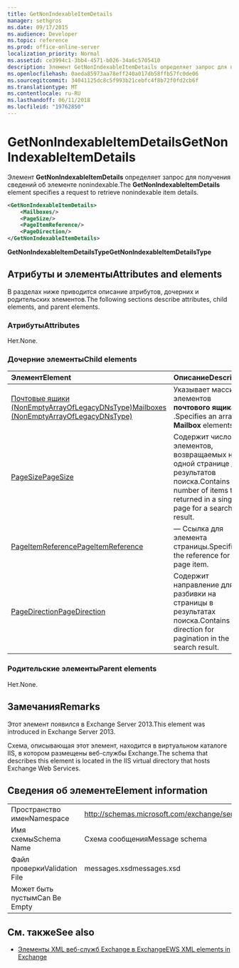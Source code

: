 ```yaml
---
title: GetNonIndexableItemDetails
manager: sethgros
ms.date: 09/17/2015
ms.audience: Developer
ms.topic: reference
ms.prod: office-online-server
localization_priority: Normal
ms.assetid: ce3994c1-3bb4-4571-b026-34a6c5705410
description: Элемент GetNonIndexableItemDetails определяет запрос для получения сведений об элементе nonindexable.
ms.openlocfilehash: 0aeda85973aa78eff240a017db58ffb57fc0de06
ms.sourcegitcommit: 34041125dc8c5f993b21cebfc4f8b72f0fd2cb6f
ms.translationtype: MT
ms.contentlocale: ru-RU
ms.lasthandoff: 06/11/2018
ms.locfileid: "19762850"
---
```

# <a name="getnonindexableitemdetails"></a><span data-ttu-id="7a8a4-103">GetNonIndexableItemDetails</span><span class="sxs-lookup"><span data-stu-id="7a8a4-103">GetNonIndexableItemDetails</span></span>

<span data-ttu-id="7a8a4-104">Элемент **GetNonIndexableItemDetails** определяет запрос для получения сведений об элементе nonindexable.</span><span class="sxs-lookup"><span data-stu-id="7a8a4-104">The **GetNonIndexableItemDetails** element specifies a request to retrieve nonindexable item details.</span></span> 
  
```XML
<GetNonIndexableItemDetails>
    <Mailboxes/>
    <PageSize/>
    <PageItemReference/>
    <PageDirection/>
</GetNonIndexableItemDetails>
```

 <span data-ttu-id="7a8a4-105">**GetNonIndexableItemDetailsType**</span><span class="sxs-lookup"><span data-stu-id="7a8a4-105">**GetNonIndexableItemDetailsType**</span></span>
## <a name="attributes-and-elements"></a><span data-ttu-id="7a8a4-106">Атрибуты и элементы</span><span class="sxs-lookup"><span data-stu-id="7a8a4-106">Attributes and elements</span></span>

<span data-ttu-id="7a8a4-107">В разделах ниже приводится описание атрибутов, дочерних и родительских элементов.</span><span class="sxs-lookup"><span data-stu-id="7a8a4-107">The following sections describe attributes, child elements, and parent elements.</span></span>
  
### <a name="attributes"></a><span data-ttu-id="7a8a4-108">Атрибуты</span><span class="sxs-lookup"><span data-stu-id="7a8a4-108">Attributes</span></span>

<span data-ttu-id="7a8a4-109">Нет.</span><span class="sxs-lookup"><span data-stu-id="7a8a4-109">None.</span></span>
  
### <a name="child-elements"></a><span data-ttu-id="7a8a4-110">Дочерние элементы</span><span class="sxs-lookup"><span data-stu-id="7a8a4-110">Child elements</span></span>

|<span data-ttu-id="7a8a4-111">**Элемент**</span><span class="sxs-lookup"><span data-stu-id="7a8a4-111">**Element**</span></span>|<span data-ttu-id="7a8a4-112">**Описание**</span><span class="sxs-lookup"><span data-stu-id="7a8a4-112">**Description**</span></span>|
|:-----|:-----|
|[<span data-ttu-id="7a8a4-113">Почтовые ящики (NonEmptyArrayOfLegacyDNsType)</span><span class="sxs-lookup"><span data-stu-id="7a8a4-113">Mailboxes (NonEmptyArrayOfLegacyDNsType)</span></span>](mailboxes-nonemptyarrayoflegacydnstype.md) <br/> |<span data-ttu-id="7a8a4-114">Указывает массив элементов **почтового ящика** .</span><span class="sxs-lookup"><span data-stu-id="7a8a4-114">Specifies an array of **Mailbox** elements.</span></span>  <br/> |
|[<span data-ttu-id="7a8a4-115">PageSize</span><span class="sxs-lookup"><span data-stu-id="7a8a4-115">PageSize</span></span>](pagesize.md) <br/> |<span data-ttu-id="7a8a4-116">Содержит число элементов, возвращаемых на одной странице для результатов поиска.</span><span class="sxs-lookup"><span data-stu-id="7a8a4-116">Contains the number of items to be returned in a single page for a search result.</span></span>  <br/> |
|[<span data-ttu-id="7a8a4-117">PageItemReference</span><span class="sxs-lookup"><span data-stu-id="7a8a4-117">PageItemReference</span></span>](pageitemreference.md) <br/> |<span data-ttu-id="7a8a4-118">— Ссылка для элемента страницы.</span><span class="sxs-lookup"><span data-stu-id="7a8a4-118">Specifies the reference for a page item.</span></span>  <br/> |
|[<span data-ttu-id="7a8a4-119">PageDirection</span><span class="sxs-lookup"><span data-stu-id="7a8a4-119">PageDirection</span></span>](pagedirection.md) <br/> |<span data-ttu-id="7a8a4-120">Содержит направление для разбивки на страницы в результатах поиска.</span><span class="sxs-lookup"><span data-stu-id="7a8a4-120">Contains the direction for pagination in the search result.</span></span>  <br/> |
   
### <a name="parent-elements"></a><span data-ttu-id="7a8a4-121">Родительские элементы</span><span class="sxs-lookup"><span data-stu-id="7a8a4-121">Parent elements</span></span>

<span data-ttu-id="7a8a4-122">Нет.</span><span class="sxs-lookup"><span data-stu-id="7a8a4-122">None.</span></span>
  
## <a name="remarks"></a><span data-ttu-id="7a8a4-123">Замечания</span><span class="sxs-lookup"><span data-stu-id="7a8a4-123">Remarks</span></span>

<span data-ttu-id="7a8a4-124">Этот элемент появился в Exchange Server 2013.</span><span class="sxs-lookup"><span data-stu-id="7a8a4-124">This element was introduced in Exchange Server 2013.</span></span>
  
<span data-ttu-id="7a8a4-125">Схема, описывающая этот элемент, находится в виртуальном каталоге IIS, в котором размещены веб-службы Exchange.</span><span class="sxs-lookup"><span data-stu-id="7a8a4-125">The schema that describes this element is located in the IIS virtual directory that hosts Exchange Web Services.</span></span>
  
## <a name="element-information"></a><span data-ttu-id="7a8a4-126">Сведения об элементе</span><span class="sxs-lookup"><span data-stu-id="7a8a4-126">Element information</span></span>

|||
|:-----|:-----|
|<span data-ttu-id="7a8a4-127">Пространство имен</span><span class="sxs-lookup"><span data-stu-id="7a8a4-127">Namespace</span></span>  <br/> |http://schemas.microsoft.com/exchange/services/2006/messages  <br/> |
|<span data-ttu-id="7a8a4-128">Имя схемы</span><span class="sxs-lookup"><span data-stu-id="7a8a4-128">Schema Name</span></span>  <br/> |<span data-ttu-id="7a8a4-129">Схема сообщения</span><span class="sxs-lookup"><span data-stu-id="7a8a4-129">Message schema</span></span>  <br/> |
|<span data-ttu-id="7a8a4-130">Файл проверки</span><span class="sxs-lookup"><span data-stu-id="7a8a4-130">Validation File</span></span>  <br/> |<span data-ttu-id="7a8a4-131">messages.xsd</span><span class="sxs-lookup"><span data-stu-id="7a8a4-131">messages.xsd</span></span>  <br/> |
|<span data-ttu-id="7a8a4-132">Может быть пустым</span><span class="sxs-lookup"><span data-stu-id="7a8a4-132">Can Be Empty</span></span>  <br/> ||
   
## <a name="see-also"></a><span data-ttu-id="7a8a4-133">См. также</span><span class="sxs-lookup"><span data-stu-id="7a8a4-133">See also</span></span>



- [<span data-ttu-id="7a8a4-134">Элементы XML веб-служб Exchange в Exchange</span><span class="sxs-lookup"><span data-stu-id="7a8a4-134">EWS XML elements in Exchange</span></span>](ews-xml-elements-in-exchange.md)


